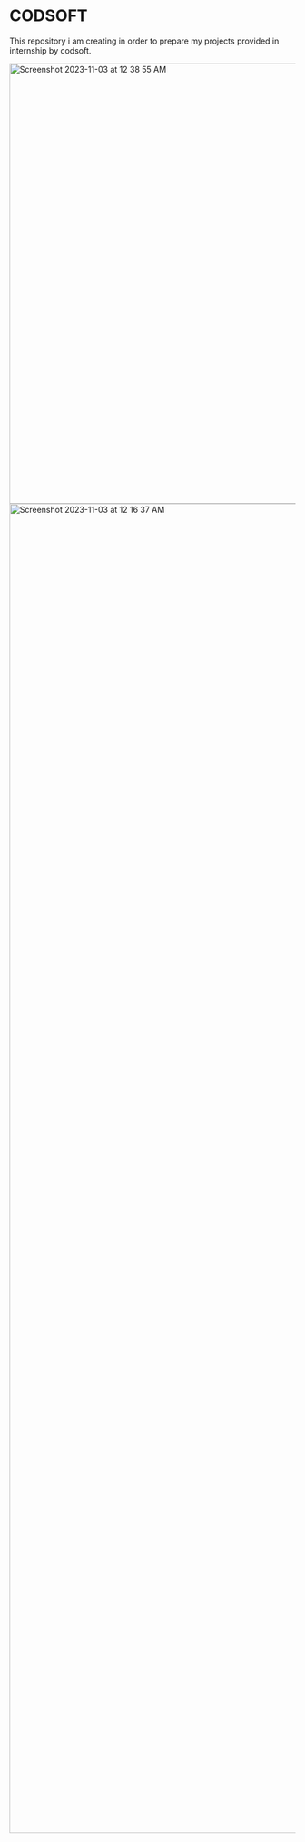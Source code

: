 # CODSOFT
This repository i am creating in order to prepare my projects provided in internship by codsoft.

<img width="776" alt="Screenshot 2023-11-03 at 12 38 55 AM" src="https://github.com/sumitrajsingh220/CODSOFT/assets/149267056/399b5cf3-0c16-424e-9475-3c12f14a472b">
<img width="2343" alt="Screenshot 2023-11-03 at 12 16 37 AM" src="https://github.com/sumitrajsingh220/CODSOFT/assets/149267056/c7ff6251-ac05-4bb1-887c-b203199b6559">
